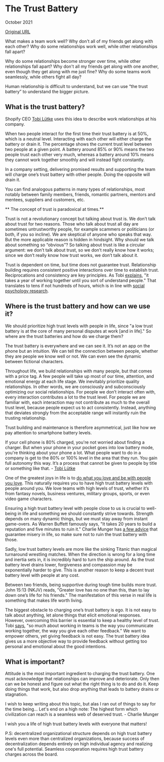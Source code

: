 # The Trust Battery

October 2021

[Original URL](https://world.hey.com/michaelhe/the-trust-battery-3e7808d2)

What makes a team work well? Why don't all of my friends get along with each other? Why do some relationships work well, while other relationships fall apart?
 
Why do some relationships become stronger over time, while other relationships fall apart? Why don't all my friends get along with one another, even though they get along with me just fine? Why do some teams work seamlessly, while others fight all day?

Human relationship is difficult to understand, but we can use “the trust battery” to understand the bigger picture.
 
## What is the trust battery?

Shopify CEO [Tobi Lütke](https://twitter.com/tobi) uses this idea to describe work relationships at his company. 
 
When two people interact for the first time their trust battery is at 50%, which is a neutral level.  Interacting with each other will either charge the battery or drain it. The percentage shows the current trust level between two people at a given point. A battery around 85% or 90% means the two people trust each other very much, whereas a battery around 10% means they cannot work together smoothly and will instead fight constantly. 
 
In a company setting, delivering promised results and supporting the team will charge one’s trust battery with other people. Doing the opposite will drain it. 
 
You can find analogous patterns in many types of relationships, most notably between family members, friends, romantic partners, mentors and mentees, suppliers and customers, etc.
 

** The concept of trust is paradoxical at times.**

Trust is not a revolutionary concept but talking about trust is. We don’t talk about trust for two reasons. Those who talk about trust all day are sometimes untrustworthy people, for example scammers or politicians (or both, if you so incline). We are skeptical of anyone who speaks that way. But the more applicable reason is hidden in hindsight. Why should we talk about something so “obvious”? So talking about trust is like a circular argument: we don’t talk about trust, so we don’t really know how it works; since we don’t really know how trust works, we don’t talk about it. 
 
Trust is dependent on time, but time does not guarantee trust. Relationship building requires consistent positive interactions over time to establish trust. Reciprocations and consistency are key principles. As Tobi [explains](https://www.nytimes.com/2016/04/24/business/tobi-lutke-of-shopify-powering-a-team-with-a-trust-battery.html), "it takes a year of working together until you sort of understand people." That translates to tens if not hundreds of hours, which is in line with [social psychology research](https://www.theatlantic.com/family/archive/2021/05/robin-dunbar-explains-circles-friendship-dunbars-number/618931/). 

## Where is the trust battery and how can we use it?
 
We should prioritize high trust levels with people in life, since "a low trust battery is at the core of many personal disputes at work [and in life]." So where are the trust batteries and how do we charge them?
 
The trust battery is everywhere and we can see it. It’s not an app on the phone but an intuition. We can tell the connection between people, whether they are people we know well or not. We can even see the dynamic between fictional characters. 

Throughout life, we build relationships with many people, but that comes with a price tag. A few people will take up most of our time, attention, and emotional energy at each life stage. We inevitably prioritize quality relationships. In other words, we are consciously and subconsciously optimizing our social relationships. For people we don’t interact often with, every interaction contributes a lot to the trust level. For people we are familiar with, each interaction may not contribute as much to the overall trust level, because people expect us to act consistently. Instead, anything that deviates strongly from the acceptable range will instantly ruin the trusting relationship.
 
Trust building and maintenance is therefore asymmetrical, just like how we pay attention to smartphone battery levels. 
 
If your cell phone is 80% charged, you're not worried about finding a charger. But when your phone in your pocket goes into low battery mode, you're thinking about your phone a lot. What people want to do in a company is get to the 80% or 100% level in the area that they run. You gain full autonomy this way. It’s a process that cannot be given to people by title or something like that. - [Tobi Lütke](https://www.theobservereffect.org/tobi.html)
 
One of the greatest joys in life is to [do what you love and be with people you love](https://rbcpa.com/warren-e-buffett/buffett-talks-to-university-of-kansas-students-on-may-6-2005/). This naturally requires you to have high trust battery levels with people around you. We love teams with high levels of trust, whether it’s from fantasy novels, business ventures, military groups, sports, or even video game characters.

Ensuring a high trust battery level with people close to us is crucial to well-being in life and something we should constantly strive towards. Strength depends on many dynamic things, but we must stay away from instant game-overs. As Warren Buffett famously says, "It takes 20 years to build a reputation and five minutes to ruin it." Charlie Munger has [a few advice](https://jamesclear.com/great-speeches/how-to-guarantee-a-life-of-misery-by-charlie-munger) that guarantee misery in life, so make sure not to ruin the trust battery with those.
 
Sadly, low trust battery levels are more like the sinking Titanic than magical turnaround wrestling matches. When the direction is wrong for a long time and inertia sets in, it is incredibly hard to turn the ship around. As the trust battery level drains lower, forgiveness and compassion may be exponentially harder to give. This is another reason to keep a decent trust battery level with people at any cost. 

Between two friends, being supportive during tough time builds more trust. John 15:13 (NKJV) reads, "Greater love has no one than this, than to lay down one’s life for his friends." The manifestation of this verse in real life is something that makes life worth living.

The biggest obstacle to charging one’s trust battery is ego. It is not easy to talk about anything, let alone things that elicit emotional responses. However, overcoming this barrier is essential to keep a healthy level of trust. Tobi [says](https://fs.blog/knowledge-project/tobi-lutke/), "so much about working in teams is the way you communicate working together, the way you give each other feedback." We want to empower others, yet giving feedback is not easy. The trust battery idea gives us a more objective way to provide feedback without getting too personal and emotional about the good intentions.

## What is important?
 
Attitude is the most important ingredient to charging the trust battery. One must acknowledge that relationships can improve and deteriorate. Only then can we be honest and figure out what the right thing is to do and do it. Keep doing things that work, but also drop anything that leads to battery drains or stagnation. 
 
I wish to keep writing about this topic, but alas I ran out of things to say for the time being... Let's end on a high note: The highest form which civilization can reach is a seamless web of deserved trust.  - Charlie Munger
 
I wish you a life of high trust battery levels with everyone that matters!

P.S: decentralized organizational structure depends on high trust battery levels even more than centralized organizations, because success of decentralization depends entirely on high individual agency and realizing one's full potential. Seamless cooperation requires high trust battery charges across the board. 
